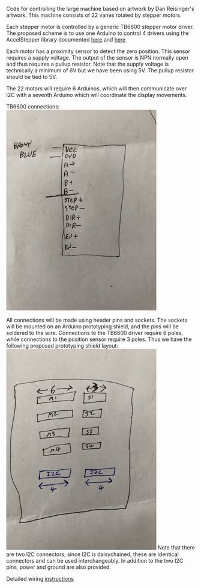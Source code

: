 Code for controlling the large machine based on artwork by Dan Reisinger's
artwork. This machine consists of 22 vanes rotated by stepper motors.

Each stepper motor is controlled by a generic TB6600 stepper motor driver. 
The proposed scheme is to use one Arduino to control 4 drivers using the
AccelStepper library documented
[here](http://www.airspayce.com/mikem/arduino/AccelStepper/classAccelStepper.html#a4f0989d0ae264e7eadfe1fa720769fb6)
and [here](https://www.pjrc.com/teensy/td_libs_AccelStepper.html)

Each motor has a proximity sensor to detect the zero position. This sensor
requires a supply voltage. The output of the sensor is NPN normally open and
thus requires a pullup resistor. Note that the supply voltage is technically a
minimum of 6V but we have been using 5V. The pullup resistor should be tied to
5V.

The 22 motors will require 6 Arduinos, which will then communicate over I2C
with a seventh Arduino which will coordinate the display movements.

TB6600 connections:
<img src="media/tb6600Connections.jpg" width="400">

All connections will be made using header pins and sockets. The sockets will
be mounted on an Arduino prototyping shield, and the pins will be soldered to
the wire. Connections to the TB6600 driver require 6 poles, while connections
to the position sensor require 3 poles. Thus we have the following proposed
prototyping shield layout:
<img src="media/prototypingShieldConnectorLayout.jpg" width="400">
Note that there are two I2C connectors; since I2C is daisychained, these are
identical connectors and can be used interchangeably. In addition to the two
I2C pins, power and ground are also provided.

Detailed wiring [instructions](doc/assemblyInstructions.docx)
